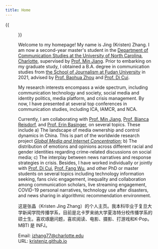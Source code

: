 ```yaml
---
title: Home
---
```


{{<figure src="/image/Myself.jpg" caption="World Erotic Arts Museum, Miami. Photo by myself in December 2022. ">}}

Welcome to my homepage! My name is Jing (Kristen) Zhang. I am now a second-year master's student in the [Department of Communication Studies at the University of North Carolina, Charlotte](https://communication.charlotte.edu/), supervised by [Prof. Min Jiang](https://pages.charlotte.edu/min-jiang/). Prior to embarking on my graduate study, I obtained a B.A. degree in communication studies from [the School of Journalism at Fudan University](http://www.xwxy.fudan.edu.cn/n1339/index.html) in 2021, advised by [Prof. Baohua Zhou](http://www.xwxy.fudan.edu.cn/dm/Show.aspx?info_lb=4&flag=4&info_id=7) and [Prof. Di Cui](https://www.researchgate.net/profile/Di-Cui-9). 

My research interests encompass a wide spectrum, including communication technology and society, social media and identity politics, media platform, and crisis management. By now, I have presented at several top conferences in communication studies, including ICA, IAMCR, and NCA. 

Currently, I am collaborating with [Prof. Min Jiang](https://pages.charlotte.edu/min-jiang/), [Prof. Bianca Reisdorf](https://www.biancareisdorf.com/), and [Prof. Erin Basinger](https://www.erinbasinger.com/), on several topics. These include a) The landscape of media ownership and control dynamics in China. This is part of the worldwide research project [*Global Media and Internet Concentration*](https://gmicp.org/); b) The distribution of emotions and opinions across different racial and gender identities regarding crime-related discussions on social media; c) The interplay between news narratives and response strategies in crisis. Besides, I have worked individually or jointly with [Prof. Di Cui](https://www.researchgate.net/profile/Di-Cui-9), [Prof. Fang Wu](https://smd.sjtu.edu.cn/english.php/teacher/detail/id/174), and other PhD or master students on several topics including technology information seeking, fans civic engagement, inequality and collaboration among communication scholars, live streaming engagement, COVID-19 personal narratives, technology use after disasters, and news sharing in algorithmic recommendation environment. 



这是张晶（Kristen Jing Zhang）的个人主页。我本科毕业于复旦大学新闻学院传播学系，目前是北卡罗来纳大学夏洛特分校传播学系的硕士生。喜欢琢磨问题，喜欢阅读、电影、摄影、打游戏和K-Pop。MBTI 是 INFJ。



Email: jzhang77@charlotte.edu\
URL: [kristenjz.github.io](https://kristenjz.github.io/)

